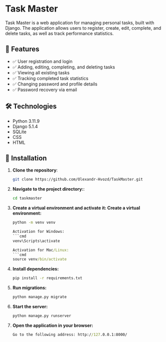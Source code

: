 # Task Master

Task Master is a web application for managing personal tasks, built with Django. 
The application allows users to register, create, edit, complete, and delete tasks, 
as well as track performance statistics.

## 🚀 Features

- ✅ User registration and login
- ✅ Adding, editing, completing, and deleting tasks
- ✅ Viewing all existing tasks
- ✅ Tracking completed task statistics
- ✅ Changing password and profile details
- ✅ Password recovery via email

## 🛠️ Technologies

- Python 3.11.9
- Django 5.1.4
- SQLite
- CSS
- HTML

## 🔧 Installation

1. **Clone the repository**:
   ```bash
   git clone https://github.com/Olexandr-Hvozd/TaskMaster.git


2. **Navigate to the project directory:**:
    ```cmd
    cd taskmaster

3. **Create a virtual environment and activate it: Create a virtual environment:**
    ```cmd
    python -m venv venv

    Activation for Windows:
    ```cmd
    venv\Scripts\activate 

    Activation for Mac/Linux:
    ```cmd
    source venv/bin/activate

4. **Install dependencies:**
    ```cmd
    pip install -r requirements.txt

5. **Run migrations:**
    ```cmd
    python manage.py migrate

6. **Start the server:**
    ```cmd
    python manage.py runserver

7. **Open the application in your browser:**
    ```cmd
    Go to the following address: http://127.0.0.1:8000/